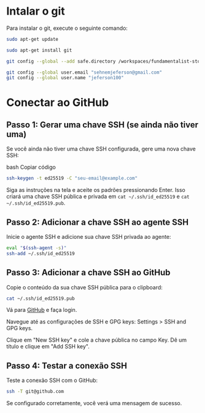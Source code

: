 # Intalar o git

Para instalar o git, execute o seguinte comando:

```bash
sudo apt-get update
```	
```bash
sudo apt-get install git
```
```bash
git config --global --add safe.directory /workspaces/fundamentalist-stock-brazil
```
```bash
git config --global user.email "sehnemjeferson@gmail.com"
git config --global user.name "jeferson100"
```
# Conectar ao GitHub
## Passo 1: Gerar uma chave SSH (se ainda não tiver uma)
Se você ainda não tiver uma chave SSH configurada, gere uma nova chave SSH:

bash
Copiar código
```bash
ssh-keygen -t ed25519 -C "seu-email@example.com"
```

Siga as instruções na tela e aceite os padrões pressionando Enter. Isso criará uma chave SSH pública e privada em `cat ~/.ssh/id_ed25519` e `cat ~/.ssh/id_ed25519.pub`.

## Passo 2: Adicionar a chave SSH ao agente SSH

Inicie o agente SSH e adicione sua chave SSH privada ao agente:

```bash
eval "$(ssh-agent -s)"
ssh-add ~/.ssh/id_ed25519
```
## Passo 3: Adicionar a chave SSH ao GitHub

Copie o conteúdo da sua chave SSH pública para o clipboard:
```bash
cat ~/.ssh/id_ed25519.pub
```
Vá para [GitHub](https://github.com/settings/keys) e faça login.

Navegue até as configurações de SSH e GPG keys: Settings > SSH and GPG keys.

Clique em "New SSH key" e cole a chave pública no campo Key. Dê um título e clique em "Add SSH key".

## Passo 4: Testar a conexão SSH
Teste a conexão SSH com o GitHub:

```bash
ssh -T git@github.com
```
Se configurado corretamente, você verá uma mensagem de sucesso.





